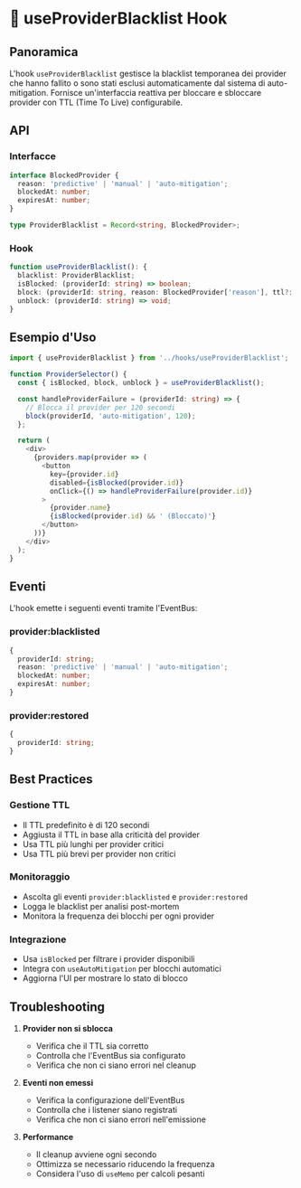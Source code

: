 # 🚫 useProviderBlacklist Hook

## Panoramica
L'hook `useProviderBlacklist` gestisce la blacklist temporanea dei provider che hanno fallito o sono stati esclusi automaticamente dal sistema di auto-mitigation. Fornisce un'interfaccia reattiva per bloccare e sbloccare provider con TTL (Time To Live) configurabile.

## API

### Interfacce
```typescript
interface BlockedProvider {
  reason: 'predictive' | 'manual' | 'auto-mitigation';
  blockedAt: number;
  expiresAt: number;
}

type ProviderBlacklist = Record<string, BlockedProvider>;
```

### Hook
```typescript
function useProviderBlacklist(): {
  blacklist: ProviderBlacklist;
  isBlocked: (providerId: string) => boolean;
  block: (providerId: string, reason: BlockedProvider['reason'], ttl?: number) => void;
  unblock: (providerId: string) => void;
}
```

## Esempio d'Uso
```typescript
import { useProviderBlacklist } from '../hooks/useProviderBlacklist';

function ProviderSelector() {
  const { isBlocked, block, unblock } = useProviderBlacklist();

  const handleProviderFailure = (providerId: string) => {
    // Blocca il provider per 120 secondi
    block(providerId, 'auto-mitigation', 120);
  };

  return (
    <div>
      {providers.map(provider => (
        <button
          key={provider.id}
          disabled={isBlocked(provider.id)}
          onClick={() => handleProviderFailure(provider.id)}
        >
          {provider.name}
          {isBlocked(provider.id) && ' (Bloccato)'}
        </button>
      ))}
    </div>
  );
}
```

## Eventi
L'hook emette i seguenti eventi tramite l'EventBus:

### provider:blacklisted
```typescript
{
  providerId: string;
  reason: 'predictive' | 'manual' | 'auto-mitigation';
  blockedAt: number;
  expiresAt: number;
}
```

### provider:restored
```typescript
{
  providerId: string;
}
```

## Best Practices

### Gestione TTL
- Il TTL predefinito è di 120 secondi
- Aggiusta il TTL in base alla criticità del provider
- Usa TTL più lunghi per provider critici
- Usa TTL più brevi per provider non critici

### Monitoraggio
- Ascolta gli eventi `provider:blacklisted` e `provider:restored`
- Logga le blacklist per analisi post-mortem
- Monitora la frequenza dei blocchi per ogni provider

### Integrazione
- Usa `isBlocked` per filtrare i provider disponibili
- Integra con `useAutoMitigation` per blocchi automatici
- Aggiorna l'UI per mostrare lo stato di blocco

## Troubleshooting
1. **Provider non si sblocca**
   - Verifica che il TTL sia corretto
   - Controlla che l'EventBus sia configurato
   - Verifica che non ci siano errori nel cleanup

2. **Eventi non emessi**
   - Verifica la configurazione dell'EventBus
   - Controlla che i listener siano registrati
   - Verifica che non ci siano errori nell'emissione

3. **Performance**
   - Il cleanup avviene ogni secondo
   - Ottimizza se necessario riducendo la frequenza
   - Considera l'uso di `useMemo` per calcoli pesanti 